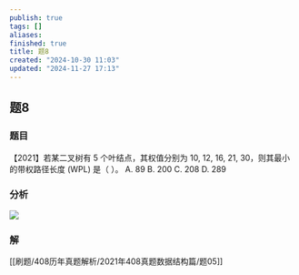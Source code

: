 ```yaml
---
publish: true
tags: []
aliases: 
finished: true
title: 题8
created: "2024-10-30 11:03"
updated: "2024-11-27 17:13"
---
```

## 题8
### 题目
【2021】若某二叉树有 5 个叶结点，其权值分别为 10, 12, 16, 21, 30，则其最小的带权路径长度 (WPL) 是（ ）。
A. 89
B. 200
C. 208
D. 289
### 分析
![](https://img.hwenyi.live/202411280113046.webp)
### 解
[[刷题/408历年真题解析/2021年408真题数据结构篇/题05]]